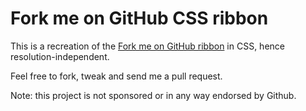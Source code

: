 # Fork me on GitHub CSS ribbon

This is a recreation of the [Fork me on GitHub ribbon](git@github.com:simonwhitaker/github-fork-ribbon-css.git)
in CSS, hence resolution-independent.

Feel free to fork, tweak and send me a pull request.

Note: this project is not sponsored or in any way endorsed by Github.
